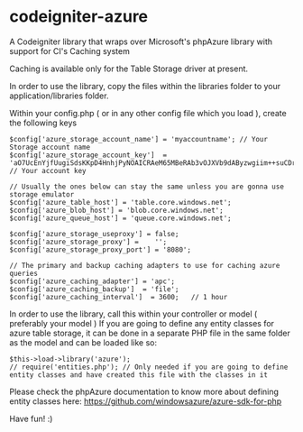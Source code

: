 codeigniter-azure
=================

A Codeigniter library that wraps over Microsoft's phpAzure library with support for CI's Caching system

Caching is available only for the Table Storage driver at present. 

In order to use the library, copy the files within the libraries folder to your application/libraries folder.

Within your config.php ( or in any other config file which you load ), create the following keys

	$config['azure_storage_account_name'] = 'myaccountname'; // Your Storage account name
	$config['azure_storage_account_key']  = 'aO7UcEnYjfUugiSdsKKpD4HnhjPyNOAICRAeM65MBeRAb3vOJXVb9dAByzwgiim++suCDrFSN0P7H5e0ULEgrw=='; // Your account key

	// Usually the ones below can stay the same unless you are gonna use storage emulator
	$config['azure_table_host'] = 'table.core.windows.net';
	$config['azure_blob_host'] = 'blob.core.windows.net';
	$config['azure_queue_host'] = 'queue.core.windows.net';

	$config['azure_storage_useproxy'] = false;
	$config['azure_storage_proxy'] =    '';
	$config['azure_storage_proxy_port'] = '8080';

	// The primary and backup caching adapters to use for caching azure queries
	$config['azure_caching_adapter'] = 'apc';
	$config['azure_caching_backup']  = 'file';
	$config['azure_caching_interval']  = 3600;   // 1 hour

In order to use the library, call this within your controller or model ( preferably your model )
If you are going to define any entity classes for azure table storage, it can be done in a separate PHP file in the same folder as the model and can be loaded like so:

	$this->load->library('azure');
	// require('entities.php'); // Only needed if you are going to define entity classes and have created this file with the classes in it
	
Please check the phpAzure documentation to know more about defining entity classes here:
<https://github.com/windowsazure/azure-sdk-for-php>

Have fun! :)